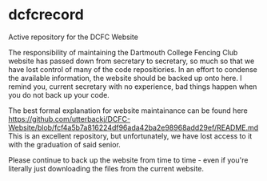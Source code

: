 # dcfcrecord
Active repository for the DCFC Website

The responsibility of maintaining the Dartmouth College Fencing Club website has passed down from secretary to secretary, so much so that we have lost control of many of the code repositiories. In an effort to condense the available information, the website should be backed up onto here. I remind you, current secretary with no experience, bad things happen when you do not back up your code.

The best formal explanation for website maintainance can be found here https://github.com/utterbackj/DCFC-Website/blob/fcf4a5b7a816224df96ada42ba2e98968add29ef/README.md This is an excellent repository, but unfortunately, we have lost access to it with the graduation of said senior.

Please continue to back up the website from time to time - even if you're literally just downloading the files from the current website.
